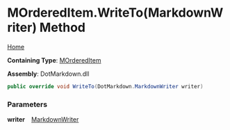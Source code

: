 # MOrderedItem\.WriteTo\(MarkdownWriter\) Method

[Home](../../../../README.md)

**Containing Type**: [MOrderedItem](../README.md)

**Assembly**: DotMarkdown\.dll

```csharp
public override void WriteTo(DotMarkdown.MarkdownWriter writer)
```

### Parameters

**writer** &ensp; [MarkdownWriter](../../../MarkdownWriter/README.md)